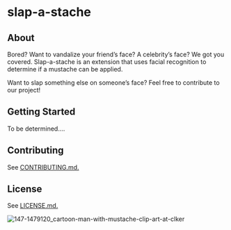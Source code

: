 # slap-a-stache

## **About**

Bored? Want to vandalize your friend’s face? A celebrity’s face? We got you covered. Slap-a-stache is an extension that uses facial recognition to determine if a mustache can be applied.

Want to slap something else on someone’s face? Feel free to contribute to our project!

## **Getting Started**

To be determined.... 

## **Contributing**

See [CONTRIBUTING.md.](https://github.com/ossd-sp22/slap-a-stache/blob/004e1c0917168878769d9f2383bcaced69af4e6a/CONTRIBUTING.md)

## **License**

See [LICENSE.md.](https://github.com/ossd-sp22/slap-a-stache/blob/7d1e48a7f55e4295f4edc2252cdb751df6e02bfd/LICENSE)

![147-1479120_cartoon-man-with-mustache-clip-art-at-clker](https://user-images.githubusercontent.com/60750284/152899582-d4b36113-37de-4254-8635-efaefd245c82.png)


